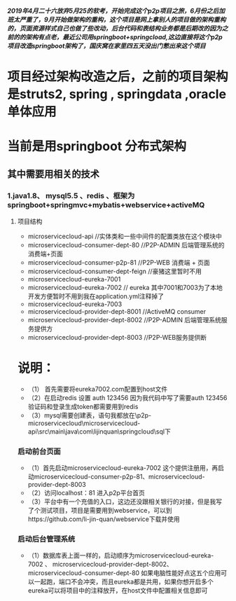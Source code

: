 ##### 2019年4月二十六放弃5月25的软考，开始完成这个p2p项目之旅，6月份之后加班太严重了，9月开始做架构的重构，这个项目是网上拿别人的项目做的架构重构的，页面资源样式自己也做了些改动，后台代码和表结构业务都是后期改的因为之前的的架构有点老，最近公司用springboot+springcload,这边直接将这个p2p项目改造springboot架构了，国庆窝在家里四五天没出门憋出来这个项目

# 项目经过架构改造之后，之前的项目架构是struts2, spring , springdata ,oracle单体应用

# 当前是用springboot 分布式架构
## 其中需要用相关的技术
### 1.java1.8、 mysql5.5 、redis 、框架为springboot+springmvc+mybatis+webservice+activeMQ
1. 项目结构
   - microservicecloud-api //实体类和一些中间件的配置类放在这个模块中
   - microservicecloud-consumer-dept-80  //P2P-ADMIN 后端管理系统的消费端+页面
   - microservicecloud-consumer-p2p-81 //P2P-WEB 消费端 + 页面 
   - microservicecloud-consumer-dept-feign //豪猪这里暂时不用
   - microservicecloud-eureka-7001
   - microservicecloud-eureka-7002 // eureka 其中7001和7003为了本地开发方便暂时不用到我在application.yml注释掉了
   - microservicecloud-eureka-7003 
   - microservicecloud-provider-dept-8001 //ActiveMQ   consumer
   - microservicecloud-provider-dept-8002 //P2P-ADMIN 后端管理系统服务提供方
   - microservicecloud-provider-dept-8003 //P2P-WEB服务提供断
   
   # 说明：
   
   - （1） 首先需要将eureka7002.com配置到host文件
   - （2）在启动redis  设置  auth  123456  因为我代码中写了需要auth 123456验证码和登录生成token都需要用到redis
   - （3）mysql需要创建表，语句我都放在\p2p-microservicecloud\microservicecloud-api\src\main\java\com\lijinquan\springcloud\sql下
   ### 启动前台页面
   - （1）首先启动microservicecloud-eureka-7002 这个提供注册用，再启动microservicecloud-consumer-p2p-81、microservicecloud-provider-dept-8003
   - （2）访问localhost：81 进入p2p平台首页
   - （3）平台中有一个充值的入口，这边还没跟相关银行的对接，但是我写了个测试项目，项目是需要用到webservice，可以到https://github.com/li-jin-quan/webservice下载并使用
   ### 启动后台管理系统
   - （1）数据库表上面一样的，启动顺序为microservicecloud-eureka-7002 、 microservicecloud-provider-dept-8002、microservicecloud-consumer-dept-80
   如果电脑性能好点这五个应用可以一起跑，端口不会冲突，而且eureka都是共用，如果你想开启多个eureka可以将项目中的注释放开，在host文件中配置相关信息即可
   
   
